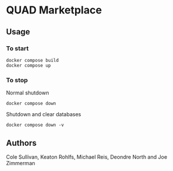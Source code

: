 # QUAD Marketplace

## Usage
### To start
```
docker compose build
docker compose up
```
### To stop
Normal shutdown
```
docker compose down
```
Shutdown and clear databases
```
docker compose down -v
```

## Authors
Cole Sullivan, Keaton Rohlfs, Michael Reis, Deondre North and Joe Zimmerman
